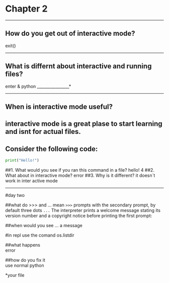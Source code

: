 # Chapter 2

---

## How do you get out of interactive mode?

exit()

---

## What is differnt about interactive and running files?

enter & python ________________*

---

## When is interactive mode useful?
interactive mode is a great plase to start learning and isnt for actual files.
---

## Consider the following code:

```python
print("Hello!")
```

##1. What would you see if you ran this command in a file?
hello!
4
##2. What about in interactive mode?
error
##3. Why is it different?
it doesn`t work in inter active mode


---

#day two

##what do >>> and ... mean
`>>>` prompts with the secondary prompt, by default three dots `...` The interpreter prints a 
welcome message stating its version number and a copyright 
notice before printing the first prompt:

##when would you see ...
a message

#in repl use the comand os.listdir


##what happens  
error

##how do you fix it  
use normal python














*your file
